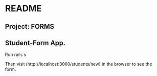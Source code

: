 
# README
## Project: FORMS
## Student-Form App.


 Run rails s

Then visit (http://localhost:3000/students/new) in the browser to see the form.

